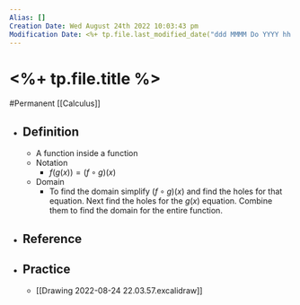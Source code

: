 ```yaml
---
Alias: []
Creation Date: Wed August 24th 2022 10:03:43 pm 
Modification Date: <%+ tp.file.last_modified_date("ddd MMMM Do YYYY hh:mm:ss a") %>
---
```

# <%+ tp.file.title %>
#Permanent [[Calculus]]

- ## Definition
	- A function inside a function
	- Notation
		- $f(g(x))=(f\circ g)(x)$
	- Domain
		- To find the domain simplify $(f\circ g)(x)$ and find the holes for that equation. Next find the holes for the $g(x)$ equation. Combine them to find the domain for the entire function.
- ## Reference
- ## Practice
	- [[Drawing 2022-08-24 22.03.57.excalidraw]]